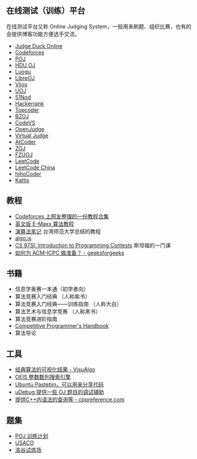 ## 在线测试（训练）平台

在线测试平台又称 Online Judging System，一般用来刷题、组织比赛，也有的会提供博客功能方便选手交流。

-   [Judge Duck Online](https://duck.ac/)
-   [Codeforces](https://codeforces.com/)
-   [POJ](http://poj.org/)
-   [HDU OJ](http://acm.hdu.edu.cn/)
-   [Luogu](http://www.luogu.org/)
-   [LibreOJ](https://loj.ac/)
-   [Vijos](https://vijos.org/)
-   [UOJ](http://uoj.ac/)
-   [51Nod](https://www.51nod.com/)
-   [Hackerrank](https://www.hackerrank.com/)
-   [Topcoder](https://www.topcoder.com/)
-   [BZOJ](https://www.lydsy.com/JudgeOnline/)
-   [CodeVS](http://www.codevs.cn/)
-   [OpenJudge](http://openjudge.cn/)
-   [Virtual Judge](https://vjudge.net/)
-   [AtCoder](https://atcoder.jp/)
-   [ZOJ](http://acm.zju.edu.cn/onlinejudge/)
-   [FZUOJ](http://acm.fzu.edu.cn/)
-   [LeetCode](https://leetcode.com/)
-   [LeetCode China](https://leetcode-cn.com/)
-   [hihoCoder](https://hihocoder.com/)
-   [Kattis](https://open.kattis.com/)

## 教程

-   [Codeforces 上网友整理的一份教程合集](http://codeforces.com/blog/entry/57282)
-   [英文版 E-Maxx 算法教程](https://cp-algorithms.com/)
-   [演算法笔记](http://www.csie.ntnu.edu.tw/~u91029/) 台湾师范大学总结的教程
-   [algo.is](https://algo.is/t-414-aflv-competitive-programming-course-2016/)
-   [CS 97SI: Introduction to Programming Contests](http://web.stanford.edu/class/cs97si/) 斯坦福的一门课
-   [如何为 ACM-ICPC 做准备？ - geeksforgeeks](https://www.geeksforgeeks.org/how-to-prepare-for-acm-icpc/)

## 书籍

-   信息学奥赛一本通（初学者向）
-   算法竞赛入门经典 （人称紫书）
-   算法竞赛入门经典——训练指南 （人称大白）
-   算法艺术与信息学竞赛 （人称黑书）
-   算法竞赛进阶指南
-   [Competitive Programmer's Handbook](https://cses.fi/book/index.html)
-   算法导论

## 工具

-   [经典算法的可视化结果 - VisuAlgo](https://visualgo.net/en)
-   [OEIS 整数数列搜索引擎](https://oeis.org)
-   [Ubuntu Pastebin，可以用来分享代码](https://paste.ubuntu.com)
-   [uDebug 提供一些 OJ 题目的调试辅助](https://www.udebug.com)
-   [提供C++内语法的查询等 - cppreference.com](https://en.cppreference.com/w/)

## 题集

-   [POJ 训练计划](http://blog.csdn.net/skywalkert/article/details/46594541)
-   [USACO](http://train.usaco.org/usacogate)
-   [洛谷试炼场](https://www.luogu.org/training/mainpage)
